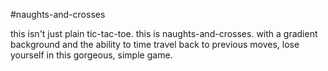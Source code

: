 #naughts-and-crosses 

this isn't just plain tic-tac-toe. this is naughts-and-crosses. with a gradient background and the ability to time travel back to previous moves, lose yourself in this gorgeous, simple game.  
